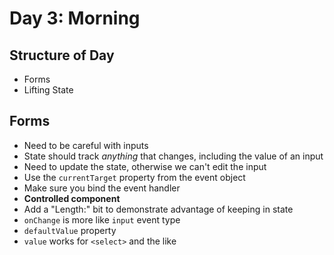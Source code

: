# Day 3: Morning

## Structure of Day
- Forms
- Lifting State

## Forms
- Need to be careful with inputs
- State should track *anything* that changes, including the value of an input
- Need to update the state, otherwise we can't edit the input
- Use the `currentTarget` property from the event object
- Make sure you bind the event handler
- **Controlled component**
- Add a "Length:" bit to demonstrate advantage of keeping in state
- `onChange` is more like `input` event type
- `defaultValue` property
- `value` works for `<select>` and the like
